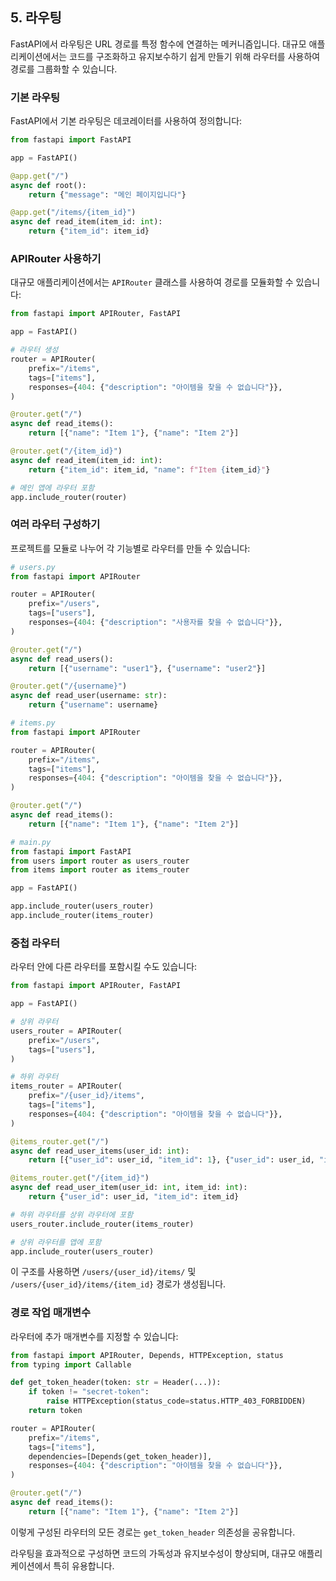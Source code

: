 ## 5. 라우팅

FastAPI에서 라우팅은 URL 경로를 특정 함수에 연결하는 메커니즘입니다. 대규모 애플리케이션에서는 코드를 구조화하고 유지보수하기 쉽게 만들기 위해 라우터를 사용하여 경로를 그룹화할 수 있습니다.

### 기본 라우팅

FastAPI에서 기본 라우팅은 데코레이터를 사용하여 정의합니다:

```python
from fastapi import FastAPI

app = FastAPI()

@app.get("/")
async def root():
    return {"message": "메인 페이지입니다"}

@app.get("/items/{item_id}")
async def read_item(item_id: int):
    return {"item_id": item_id}
```


### APIRouter 사용하기

대규모 애플리케이션에서는 `APIRouter` 클래스를 사용하여 경로를 모듈화할 수 있습니다:

```python
from fastapi import APIRouter, FastAPI

app = FastAPI()

# 라우터 생성
router = APIRouter(
    prefix="/items",
    tags=["items"],
    responses={404: {"description": "아이템을 찾을 수 없습니다"}},
)

@router.get("/")
async def read_items():
    return [{"name": "Item 1"}, {"name": "Item 2"}]

@router.get("/{item_id}")
async def read_item(item_id: int):
    return {"item_id": item_id, "name": f"Item {item_id}"}

# 메인 앱에 라우터 포함
app.include_router(router)
```


### 여러 라우터 구성하기

프로젝트를 모듈로 나누어 각 기능별로 라우터를 만들 수 있습니다:

```python
# users.py
from fastapi import APIRouter

router = APIRouter(
    prefix="/users",
    tags=["users"],
    responses={404: {"description": "사용자를 찾을 수 없습니다"}},
)

@router.get("/")
async def read_users():
    return [{"username": "user1"}, {"username": "user2"}]

@router.get("/{username}")
async def read_user(username: str):
    return {"username": username}

# items.py
from fastapi import APIRouter

router = APIRouter(
    prefix="/items",
    tags=["items"],
    responses={404: {"description": "아이템을 찾을 수 없습니다"}},
)

@router.get("/")
async def read_items():
    return [{"name": "Item 1"}, {"name": "Item 2"}]

# main.py
from fastapi import FastAPI
from users import router as users_router
from items import router as items_router

app = FastAPI()

app.include_router(users_router)
app.include_router(items_router)
```


### 중첩 라우터

라우터 안에 다른 라우터를 포함시킬 수도 있습니다:

```python
from fastapi import APIRouter, FastAPI

app = FastAPI()

# 상위 라우터
users_router = APIRouter(
    prefix="/users",
    tags=["users"],
)

# 하위 라우터
items_router = APIRouter(
    prefix="/{user_id}/items",
    tags=["items"],
    responses={404: {"description": "아이템을 찾을 수 없습니다"}},
)

@items_router.get("/")
async def read_user_items(user_id: int):
    return [{"user_id": user_id, "item_id": 1}, {"user_id": user_id, "item_id": 2}]

@items_router.get("/{item_id}")
async def read_user_item(user_id: int, item_id: int):
    return {"user_id": user_id, "item_id": item_id}

# 하위 라우터를 상위 라우터에 포함
users_router.include_router(items_router)

# 상위 라우터를 앱에 포함
app.include_router(users_router)
```

이 구조를 사용하면 `/users/{user_id}/items/` 및 `/users/{user_id}/items/{item_id}` 경로가 생성됩니다.

### 경로 작업 매개변수

라우터에 추가 매개변수를 지정할 수 있습니다:

```python
from fastapi import APIRouter, Depends, HTTPException, status
from typing import Callable

def get_token_header(token: str = Header(...)):
    if token != "secret-token":
        raise HTTPException(status_code=status.HTTP_403_FORBIDDEN)
    return token

router = APIRouter(
    prefix="/items",
    tags=["items"],
    dependencies=[Depends(get_token_header)],
    responses={404: {"description": "아이템을 찾을 수 없습니다"}},
)

@router.get("/")
async def read_items():
    return [{"name": "Item 1"}, {"name": "Item 2"}]
```

이렇게 구성된 라우터의 모든 경로는 `get_token_header` 의존성을 공유합니다.

라우팅을 효과적으로 구성하면 코드의 가독성과 유지보수성이 향상되며, 대규모 애플리케이션에서 특히 유용합니다.
